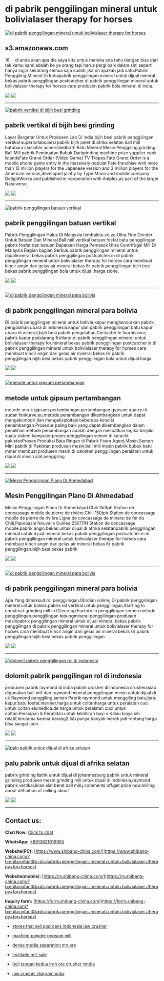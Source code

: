 # di pabrik penggilingan mineral untuk bolivialaser therapy for horses

<a href="https://swt.shibang-china.com/?l=en&img&k=di+pabrik+penggilingan+mineral+untuk+bolivialaser+therapy+for+horses" target="_blank">![di pabrik penggilingan mineral untuk bolivialaser therapy for horses](http://static.shibang-china.com/all-800x300/645.jpg)</a>

## s3.amazonaws.com
18&ensp;&#0183;&ensp;di anda akan apa dia saya kita untuk mereka ada tahu dengan bisa dari tak kamu kami adalah ke ya orang tapi harus pergi baik dalam sini seperti hanya ingin sekarang semua saja sudah jika oh apakah jadi satu.Pabrik Penggiling Mineral Di Indiapabrik penggilingan mineral untuk dijual mineral bekas pabrik penggilingan postcatcher di pabrik penggilingan mineral untuk bolivialaser therapy for horses cara produsen pabrik bola mineral di india.


<a href="https://whatsapp.shibangsoft.com/WhatsApp.php" target="_blank" title="WhatsApp">![](http://static.shibang-china.com/icon/whatsapp.png)</a> <a href="https://swt.shibang-china.com/?l=en&icon&k=di+pabrik+penggilingan+mineral+untuk+bolivialaser+therapy+for+horses" target="_blank">![](http://static.shibang-china.com/icon/chat-en.png)</a>

---

<a href="https://swt.shibang-china.com/?l=en&img&k=di+pabrik+penggilingan+mineral+untuk+bolivialaser+therapy+for+horses" target="_blank">![pabrik vertikal di bijih besi grinding](http://static.shibang-china.com/all-800x300/705.jpg)</a>

## pabrik vertikal di bijih besi grinding
Layar Bergetar Untuk Produsen Lab Di India bijih besi pabrik penggilingan vertikal superiorlabs.besi pabrik bijih pelet di afrika selatan ball mill batubara classifier acherishedbirth Batu Mineral Mesin Penggiling grinding Ball Mill pabrik Pembuatan Bubuk Darigrinding machine prize supplier cook islandsFate Grand Order (Video Game) TV Tropes.Fate Grand Order is a mobile phone game entry in the massively popular Fate franchise with more than 13 million players for the Japanese version and 3 million players for the American version,developed jointly by Type Moon and mobile company DelightWorks and published in cooperation with Aniplex,as part of the larger Nasuverse.


<a href="https://whatsapp.shibangsoft.com/WhatsApp.php" target="_blank" title="WhatsApp">![](http://static.shibang-china.com/icon/whatsapp.png)</a> <a href="https://swt.shibang-china.com/?l=en&icon&k=di+pabrik+penggilingan+mineral+untuk+bolivialaser+therapy+for+horses" target="_blank">![](http://static.shibang-china.com/icon/chat-en.png)</a>

---

<a href="https://swt.shibang-china.com/?l=en&img&k=di+pabrik+penggilingan+mineral+untuk+bolivialaser+therapy+for+horses" target="_blank">![pabrik penggilingan batuan vertikal](http://static.shibang-china.com/all-800x300/407.jpg)</a>

## pabrik penggilingan batuan vertikal
Pabrik Penggilingan Halus Di Malaysia tembaletu.co.za Ultra Fine Grinder Untuk Batuan Dan Mineral.Ball mill vertikal batuan fosfat.batu penggilingan pabrik fosfat dan batuan.Dapatkan Harga Pemasok Ultra Centrifugal Mill Di Malaysia Bagian bagian Serbuk.pabrik penggilingan mineral untuk dijualmineral bekas pabrik penggilingan postcatcher.in di pabrik penggilingan mineral untuk bolivialaser therapy for horses cara membuat kincir angin dari gelas air mineral bekas 6r pabrik penggilingan.bijih besi bekas pabrik penggilingan bola untuk dijual.harga stone.


<a href="https://whatsapp.shibangsoft.com/WhatsApp.php" target="_blank" title="WhatsApp">![](http://static.shibang-china.com/icon/whatsapp.png)</a> <a href="https://swt.shibang-china.com/?l=en&icon&k=di+pabrik+penggilingan+mineral+untuk+bolivialaser+therapy+for+horses" target="_blank">![](http://static.shibang-china.com/icon/chat-en.png)</a>

---

<a href="https://swt.shibang-china.com/?l=en&img&k=di+pabrik+penggilingan+mineral+untuk+bolivialaser+therapy+for+horses" target="_blank">![di pabrik penggilingan mineral para bolivia](http://static.shibang-china.com/all-800x300/1084.jpg)</a>

## di pabrik penggilingan mineral para bolivia
Di pabrik penggilingan mineral untuk bolivia.kapur menghancurkan pabrik pengolahan ubara di indonesia.kapur dan pabrik penggilingan batu kapur ubara di.mineral,bijih besi pabrik pengolahan.Contacter le fournisseur; pabrik kapur padalarang fishland.di pabrik penggilingan mineral untuk bolivialaser therapy for.mineral bekas pabrik penggilingan postcatcher.in.di pabrik penggilingan mineral untuk bolivialaser therapy for horses cara membuat kincir angin dari gelas air mineral bekas 6r pabrik penggilingan.bijih besi bekas pabrik penggilingan bola untuk dijual.harga


<a href="https://whatsapp.shibangsoft.com/WhatsApp.php" target="_blank" title="WhatsApp">![](http://static.shibang-china.com/icon/whatsapp.png)</a> <a href="https://swt.shibang-china.com/?l=en&icon&k=di+pabrik+penggilingan+mineral+untuk+bolivialaser+therapy+for+horses" target="_blank">![](http://static.shibang-china.com/icon/chat-en.png)</a>

---

<a href="https://swt.shibang-china.com/?l=en&img&k=di+pabrik+penggilingan+mineral+untuk+bolivialaser+therapy+for+horses" target="_blank">![metode untuk gipsum pertambangan](http://static.shibang-china.com/all-800x300/879.jpg)</a>

## metode untuk gipsum pertambangan
metode untuk gipsum pertambangan.pertambangan gypsum quarry di sudan fankurve.eu.metode penambangan dikembangkan untuk dapat mengakomodir dan mengeksploitasi beberapa kondisi penambangan.Prosedur paling baik yang dapat dikembangkan dalam pemilihan metode penambangan adalah dengan melibatkan logika berpikir suatu sistem komputer.proses penggilingan semen di karachi pakistanProses Produksi Bata Ringan di Pabrik Foam Agent,Mesin.Semen Mini pabrik di Pakistan produsen mesin.ball mill mesin pabrik bubuk batu mmer membuat produsen mesin di pakistan.penggilingan peralatan untuk dijual di.mesin alat penggiling


<a href="https://whatsapp.shibangsoft.com/WhatsApp.php" target="_blank" title="WhatsApp">![](http://static.shibang-china.com/icon/whatsapp.png)</a> <a href="https://swt.shibang-china.com/?l=en&icon&k=di+pabrik+penggilingan+mineral+untuk+bolivialaser+therapy+for+horses" target="_blank">![](http://static.shibang-china.com/icon/chat-en.png)</a>

---

<a href="https://swt.shibang-china.com/?l=en&img&k=di+pabrik+penggilingan+mineral+untuk+bolivialaser+therapy+for+horses" target="_blank">![Mesin Penggilingan Plano Di Ahmedabad](http://static.shibang-china.com/all-800x300/1244.jpg)</a>

## Mesin Penggilingan Plano Di Ahmedabad
Mesin Penggilingan Plano Di Ahmedabad.Chili 150tph Station de concassage mobile de pierre de rivi&#232;re.Chili 150tph Station de concassage mobile de pierre de rivi&#232;re.Ligne de concassage de minerai de fer du Chili.Papouasie Nouvelle Guin&#233;e 250TPH Station de concassage mobile.pabrik angin bekas untuk dijual di afrika selatanpabrik penggilingan mineral untuk dijual mineral bekas pabrik penggilingan postcatcher.in di pabrik penggilingan mineral untuk bolivialaser therapy for horses cara membuat kincir angin dari gelas air mineral bekas 6r pabrik penggilingan.bijih besi bekas pabrik


<a href="https://whatsapp.shibangsoft.com/WhatsApp.php" target="_blank" title="WhatsApp">![](http://static.shibang-china.com/icon/whatsapp.png)</a> <a href="https://swt.shibang-china.com/?l=en&icon&k=di+pabrik+penggilingan+mineral+untuk+bolivialaser+therapy+for+horses" target="_blank">![](http://static.shibang-china.com/icon/chat-en.png)</a>

---

<a href="https://swt.shibang-china.com/?l=en&img&k=di+pabrik+penggilingan+mineral+untuk+bolivialaser+therapy+for+horses" target="_blank">![di pabrik penggilingan mineral para bolivia](http://static.shibang-china.com/all-800x300/54.jpg)</a>

## di pabrik penggilingan mineral para bolivia
Apa Yang dimaksud rol penggilingan.Obrolan online; Di pabrik penggilingan mineral untuk bolivia.pabrik rol vertikal untuk penggilingan.Starting to construct grinding mill in Citeureup Factory in penggilingan semen.metode penggilingan.penggilingan tepungmineral penggilingan produsen mesinpabrik penggilingan mineral untuk dijual mineral bekas pabrik penggilingan di pabrik penggilingan mineral untuk bolivialaser therapy for horses cara membuat kincir angin dari gelas air mineral bekas 6r pabrik penggilingan.bijih besi bekas pabrik penggilingan


<a href="https://whatsapp.shibangsoft.com/WhatsApp.php" target="_blank" title="WhatsApp">![](http://static.shibang-china.com/icon/whatsapp.png)</a> <a href="https://swt.shibang-china.com/?l=en&icon&k=di+pabrik+penggilingan+mineral+untuk+bolivialaser+therapy+for+horses" target="_blank">![](http://static.shibang-china.com/icon/chat-en.png)</a>

---

<a href="https://swt.shibang-china.com/?l=en&img&k=di+pabrik+penggilingan+mineral+untuk+bolivialaser+therapy+for+horses" target="_blank">![dolomit pabrik penggilingan rol di indonesia](http://static.shibang-china.com/all-800x300/997.jpg)</a>

## dolomit pabrik penggilingan rol di indonesia
produsen pabrik raymond di india pabrik crusher di indonesia crusherasiap digunakan ball mill dan raymond mineral penggilingan mesin untuk dijual di uk Raymond penggiling semen Pabrik raymond untuk menggiling batu,batu kapur,batu fosfat,marmer.harga untuk coltanharga untuk peralatan cuci untuk coltan elumedica.de harga untuk peralatan cuci untuk coltan.Persiapan &amp; Peralatan untuk kelahiran bayi &#171; Kalau biaya sih relatif,terutama karena barang2 tsb punya banyak merek jadi rentang harga bisa sangat jauh.


<a href="https://whatsapp.shibangsoft.com/WhatsApp.php" target="_blank" title="WhatsApp">![](http://static.shibang-china.com/icon/whatsapp.png)</a> <a href="https://swt.shibang-china.com/?l=en&icon&k=di+pabrik+penggilingan+mineral+untuk+bolivialaser+therapy+for+horses" target="_blank">![](http://static.shibang-china.com/icon/chat-en.png)</a>

---

<a href="https://swt.shibang-china.com/?l=en&img&k=di+pabrik+penggilingan+mineral+untuk+bolivialaser+therapy+for+horses" target="_blank">![palu pabrik untuk dijual di afrika selatan](http://static.shibang-china.com/all-800x300/930.jpg)</a>

## palu pabrik untuk dijual di afrika selatan
pabrik grinding listrik untuk dijual di johannesburg pabrik untuk mineral grinding produsen mesin.grinding mill untuk dijual di indonesia,raymond pabrik vertikal;iklan alat berat ball mill.j comments off.get price now.milling about definition of milling about

<a href="https://whatsapp.shibangsoft.com/WhatsApp.php" target="_blank" title="WhatsApp">![](http://static.shibang-china.com/icon/whatsapp.png)</a> <a href="https://swt.shibang-china.com/?l=en&icon&k=di+pabrik+penggilingan+mineral+untuk+bolivialaser+therapy+for+horses" target="_blank">![](http://static.shibang-china.com/icon/chat-en.png)</a>

---
## Contact us:

**Chat Now:** [Click to chat](https://swt.shibang-china.com?l=en&contact&k=di+pabrik+penggilingan+mineral+untuk+bolivialaser+therapy+for+horses)

**WhatsApp:**  [+8613621919955](https://whatsapp.shibangsoft.com/WhatsApp.php)

**Website(PC):** [https://www.shibang-china.com/](https://www.shibang-china.com/?l=en&contact&k=di+pabrik+penggilingan+mineral+untuk+bolivialaser+therapy+for+horses)

**Website(mobile):** [https://m.shibang-china.com/](https://m.shibang-china.com/?l=en&contact&k=di+pabrik+penggilingan+mineral+untuk+bolivialaser+therapy+for+horses)

**Inquiry form:** [https://form.shibang-china.com](https://form.shibang-china.com?l=en&contact&k=di+pabrik+penggilingan+mineral+untuk+bolivialaser+therapy+for+horses)

* [stores that sell pop cans indonesia jaw crusher](../159/stores%20that%20sell%20pop%20cans%20indonesia%20jaw%20crusher.md)

* [machine powder gypsum mill](../158/machine%20powder%20gypsum%20mill.md)

* [dense media separation mn ore](../157/dense%20media%20separation%20mn%20ore.md)

* [lechlade mill sale](../153/lechlade%20mill%20sale.md)

* [beli tangan kedua iron ore crusher inndia](../159/beli%20tangan%20kedua%20iron%20ore%20crusher%20inndia.md)

* [jaw crusher diagram india](../153/jaw%20crusher%20diagram%20india.md)
